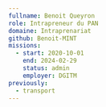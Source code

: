 ```yaml
---
fullname: Benoit Queyron
role: Intrapreneur du PAN
domaine: Intraprenariat
github: Benoit-MINT
missions:
  - start: 2020-10-01
    end: 2024-02-29
    status: admin
    employer: DGITM
previously:
  - transport
---
```


